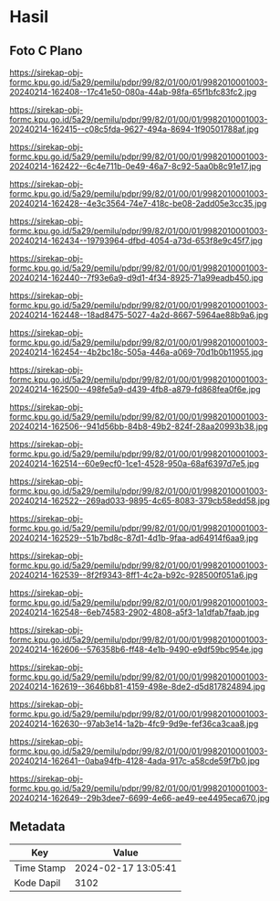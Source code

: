 # Hasil

## Foto C Plano

https://sirekap-obj-formc.kpu.go.id/5a29/pemilu/pdpr/99/82/01/00/01/9982010001003-20240214-162408--17c41e50-080a-44ab-98fa-65f1bfc83fc2.jpg

https://sirekap-obj-formc.kpu.go.id/5a29/pemilu/pdpr/99/82/01/00/01/9982010001003-20240214-162415--c08c5fda-9627-494a-8694-1f90501788af.jpg

https://sirekap-obj-formc.kpu.go.id/5a29/pemilu/pdpr/99/82/01/00/01/9982010001003-20240214-162422--6c4e711b-0e49-46a7-8c92-5aa0b8c91e17.jpg

https://sirekap-obj-formc.kpu.go.id/5a29/pemilu/pdpr/99/82/01/00/01/9982010001003-20240214-162428--4e3c3564-74e7-418c-be08-2add05e3cc35.jpg

https://sirekap-obj-formc.kpu.go.id/5a29/pemilu/pdpr/99/82/01/00/01/9982010001003-20240214-162434--19793964-dfbd-4054-a73d-653f8e9c45f7.jpg

https://sirekap-obj-formc.kpu.go.id/5a29/pemilu/pdpr/99/82/01/00/01/9982010001003-20240214-162440--7f93e6a9-d9d1-4f34-8925-71a99eadb450.jpg

https://sirekap-obj-formc.kpu.go.id/5a29/pemilu/pdpr/99/82/01/00/01/9982010001003-20240214-162448--18ad8475-5027-4a2d-8667-5964ae88b9a6.jpg

https://sirekap-obj-formc.kpu.go.id/5a29/pemilu/pdpr/99/82/01/00/01/9982010001003-20240214-162454--4b2bc18c-505a-446a-a069-70d1b0b11955.jpg

https://sirekap-obj-formc.kpu.go.id/5a29/pemilu/pdpr/99/82/01/00/01/9982010001003-20240214-162500--498fe5a9-d439-4fb8-a879-fd868fea0f6e.jpg

https://sirekap-obj-formc.kpu.go.id/5a29/pemilu/pdpr/99/82/01/00/01/9982010001003-20240214-162506--941d56bb-84b8-49b2-824f-28aa20993b38.jpg

https://sirekap-obj-formc.kpu.go.id/5a29/pemilu/pdpr/99/82/01/00/01/9982010001003-20240214-162514--60e9ecf0-1ce1-4528-950a-68af6397d7e5.jpg

https://sirekap-obj-formc.kpu.go.id/5a29/pemilu/pdpr/99/82/01/00/01/9982010001003-20240214-162522--269ad033-9895-4c65-8083-379cb58edd58.jpg

https://sirekap-obj-formc.kpu.go.id/5a29/pemilu/pdpr/99/82/01/00/01/9982010001003-20240214-162529--51b7bd8c-87d1-4d1b-9faa-ad64914f6aa9.jpg

https://sirekap-obj-formc.kpu.go.id/5a29/pemilu/pdpr/99/82/01/00/01/9982010001003-20240214-162539--8f2f9343-8ff1-4c2a-b92c-928500f051a6.jpg

https://sirekap-obj-formc.kpu.go.id/5a29/pemilu/pdpr/99/82/01/00/01/9982010001003-20240214-162548--6eb74583-2902-4808-a5f3-1a1dfab7faab.jpg

https://sirekap-obj-formc.kpu.go.id/5a29/pemilu/pdpr/99/82/01/00/01/9982010001003-20240214-162606--576358b6-ff48-4e1b-9490-e9df59bc954e.jpg

https://sirekap-obj-formc.kpu.go.id/5a29/pemilu/pdpr/99/82/01/00/01/9982010001003-20240214-162619--3646bb81-4159-498e-8de2-d5d817824894.jpg

https://sirekap-obj-formc.kpu.go.id/5a29/pemilu/pdpr/99/82/01/00/01/9982010001003-20240214-162630--97ab3e14-1a2b-4fc9-9d9e-fef36ca3caa8.jpg

https://sirekap-obj-formc.kpu.go.id/5a29/pemilu/pdpr/99/82/01/00/01/9982010001003-20240214-162641--0aba94fb-4128-4ada-917c-a58cde59f7b0.jpg

https://sirekap-obj-formc.kpu.go.id/5a29/pemilu/pdpr/99/82/01/00/01/9982010001003-20240214-162649--29b3dee7-6699-4e66-ae49-ee4495eca670.jpg


## Metadata

| Key        | Value               |
| ---------- | ------------------- |
| Time Stamp | 2024-02-17 13:05:41 |
| Kode Dapil | 3102                |



